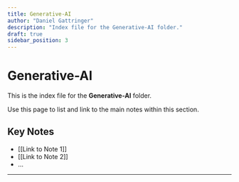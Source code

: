 ```yaml
---
title: Generative-AI
author: "Daniel Gattringer"
description: "Index file for the Generative-AI folder."
draft: true
sidebar_position: 3
---
```

# Generative-AI

This is the index file for the **Generative-AI** folder.

Use this page to list and link to the main notes within this section.

## Key Notes

* [[Link to Note 1]]
* [[Link to Note 2]]
* ...

---
